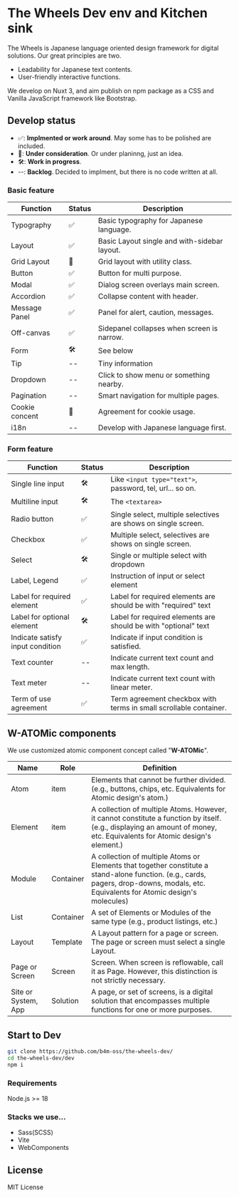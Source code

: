 # The Wheels Dev env and Kitchen sink

The Wheels is Japanese language oriented design framework for digital solutions. Our great principles are two.

- Leadability for Japanese text contents.
- User-friendly interactive functions.

We develop on Nuxt 3, and aim publish on npm package as a CSS and Vanilla JavaScript framework like Bootstrap.

## Develop status

- ✅: **Implmented or work around**. May some has to be polished are included.
- 🧠: **Under consideration**. Or under planinng, just an idea.
- 🛠️: **Work in progress**.
- --: **Backlog**. Decided to implment, but there is no code written at all.

### Basic feature

| Function       | Status | Description                                  |
| -------------- | ------ | -------------------------------------------- |
| Typography     | ✅     | Basic typography for Japanese language.      |
| Layout         | ✅     | Basic Layout single and with-sidebar layout. |
| Grid Layout    | 🧠     | Grid layout with utility class.              |
| Button         | ✅     | Button for multi purpose.                    |
| Modal          | ✅     | Dialog screen overlays main screen.          |
| Accordion      | ✅     | Collapse content with header.                |
| Message Panel  | ✅     | Panel for alert, caution, messages.          |
| Off-canvas     | ✅     | Sidepanel collapses when screen is narrow.   |
| Form           | 🛠️     | See below                                    |
| Tip            | --     | Tiny information                             |
| Dropdown       | --     | Click to show menu or something nearby.      |
| Pagination     | --     | Smart navigation for multiple pages.         |
| Cookie concent | 🧠     | Agreement for cookie usage.                  |
| i18n           | --     | Develop with Japanese language first.        |

### Form feature

| Function                         | Status | Description                                                       |
| -------------------------------- | ------ | ----------------------------------------------------------------- |
| Single line input                | 🛠️     | Like `<input type="text">`, password, tel, url... so on.          |
| Multiline input                  | 🛠️     | The `<textarea>`                                                  |
| Radio button                     | ✅     | Single select, multiple selectives are shows on single screen.    |
| Checkbox                         | ✅     | Multiple select, selectives are shows on single screen.           |
| Select                           | 🛠️     | Single or multiple select with dropdown                           |
| Label, Legend                    | ✅     | Instruction of input or select element                            |
| Label for required element       | ✅     | Label for required elements are should be with "required" text    |
| Label for optional element       | 🛠️     | Label for required elements are should be with "optional" text    |
| Indicate satisfy input condition | ✅     | Indicate if input condition is satisfied.                         |
| Text counter                     | --     | Indicate current text count and max length.                       |
| Text meter                       | --     | Indicate current text count with linear meter.                    |
| Term of use agreement            | ✅     | Term agreement checkbox with terms in small scrollable container. |

## W-ATOMic components

We use customized atomic component concept called "**W-ATOMic**".

| Name                | Role      | Definition                                                                                                                                                                            |
| ------------------- | --------- | ------------------------------------------------------------------------------------------------------------------------------------------------------------------------------------- |
| Atom                | item      | Elements that cannot be further divided. (e.g., buttons, chips, etc. Equivalents for Atomic design's atom.)                                                                           |
| Element             | item      | A collection of multiple Atoms. However, it cannot constitute a function by itself. (e.g., displaying an amount of money, etc. Equivalents for Atomic design's element.)              |
| Module              | Container | A collection of multiple Atoms or Elements that together constitute a stand-alone function. (e.g., cards, pagers, drop-downs, modals, etc. Equivalents for Atomic design's molecules) |
| List                | Container | A set of Elements or Modules of the same type (e.g., product listings, etc.)                                                                                                          |
| Layout              | Template  | A Layout pattern for a page or screen. The page or screen must select a single Layout.                                                                                                |
| Page or Screen      | Screen    | Screen. When screen is reflowable, call it as Page. However, this distinction is not strictly necessary.                                                                              |
| Site or System, App | Solution  | A page, or set of screens, is a digital solution that encompasses multiple functions for one or more purposes.                                                                        |

## Start to Dev

```bash
git clone https://github.com/b4m-oss/the-wheels-dev/
cd the-wheels-dev/dev
npm i
```

### Requirements

Node.js >= 18

### Stacks we use...

- Sass(SCSS)
- Vite
- WebComponents

## License

MIT License
